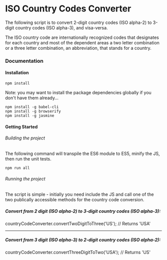 ISO Country Codes Converter
======

The following script is to convert 2-digit country codes (ISO alpha-2) to 3-digit country codes (ISO alpha-3), and visa-versa.

The ISO country code are internationally recognized codes that designates for each country and most of the dependent areas a two letter combination or a three letter combination, an abbreviation, that stands for a country.

### Documentation

#### Installation

	npm install

Note: you may want to install the package dependencies globally if you don't have them already...

	npm install -g babel-cli
	npm install -g browserify
	npm install -g jasmine

#### Getting Started

###### Building the project

The following command will transpile the ES6 module to ES5, minify the JS, then run the unit tests.

	npm run all

###### Running the project

The script is simple - initially you need include the JS and call one of the two publically accessible methods for the country code conversion.

##### Convert from 2 digit (ISO alpha-2) to 3-digit country codes (ISO alpha-3):

countryCodeConverter.convertTwoDigitToThree('US'); // Returns 'USA'

-----

##### Convert from 3 digit (ISO alpha-3) to 2-digit country codes (ISO alpha-2):

countryCodeConverter.convertThreeDigitToTwo('USA'); // Returns 'US'


